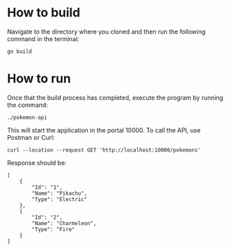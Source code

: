 # How to build
Navigate to the directory where you cloned and then run the following command in the terminal:

`go build`

# How to run
Once that the build process has completed, execute the program by running the command:

`./pokemon-api`

This will start the application in the portal 10000. To call the API, use Postman or Curl:

`curl --location --request GET 'http://localhost:10000/pokemons'`

 Response should be:
 
 ```
[
     {
         "Id": "1",
         "Name": "Pikachu",
         "Type": "Electric"
     },
     {
         "Id": "2",
         "Name": "Charmeleon",
         "Type": "Fire"
     }
 ]
```